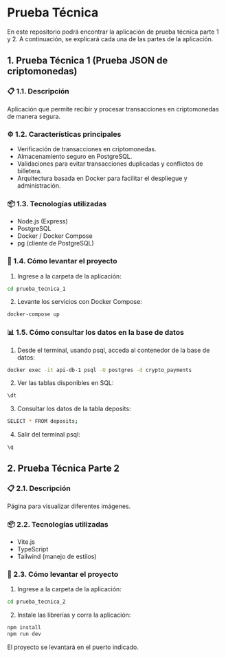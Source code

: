 # Prueba Técnica
En este repositorio podrá encontrar la aplicación de prueba técnica parte 1 y 2. A continuación, se explicará cada una de las partes de la aplicación.

## 1. Prueba Técnica 1 (Prueba JSON de criptomonedas)

### 📋 1.1. Descripción
Aplicación que permite recibir y procesar transacciones en criptomonedas de manera segura.

### ⚙️ 1.2. Características principales
- Verificación de transacciones en criptomonedas.
- Almacenamiento seguro en PostgreSQL.
- Validaciones para evitar transacciones duplicadas y conflictos de billetera.
- Arquitectura basada en Docker para facilitar el despliegue y administración.

### 📦 1.3. Tecnologías utilizadas
- Node.js (Express)
- PostgreSQL
- Docker / Docker Compose
- pg (cliente de PostgreSQL)

### 🚀 1.4. Cómo levantar el proyecto
1. Ingrese a la carpeta de la aplicación:
```bash
cd prueba_tecnica_1
```

2. Levante los servicios con Docker Compose:
```bash
docker-compose up
```

### 📊 1.5. Cómo consultar los datos en la base de datos

1. Desde el terminal, usando psql, acceda al contenedor de la base de datos:
```bash
docker exec -it api-db-1 psql -U postgres -d crypto_payments
```

2. Ver las tablas disponibles en SQL:
```bash
\dt
```

3. Consultar los datos de la tabla deposits:
```bash
SELECT * FROM deposits;
```

4. Salir del terminal psql:
```bash
\q
```

## 2. Prueba Técnica Parte 2

### 📋 2.1. Descripción
Página para visualizar diferentes imágenes.

### 📦 2.2. Tecnologías utilizadas
- Vite.js
- TypeScript
- Tailwind (manejo de estilos)

### 🚀 2.3. Cómo levantar el proyecto
1. Ingrese a la carpeta de la aplicación:
```bash
cd prueba_tecnica_2
```

2. Instale las librerías y corra la aplicación:
```bash
npm install
npm run dev
```

El proyecto se levantará en el puerto indicado.
